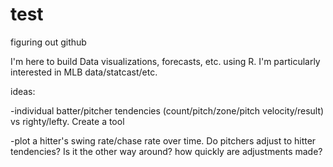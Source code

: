 # test
figuring out github

I'm here to build Data visualizations, forecasts, etc. using R. I'm particularly interested in MLB data/statcast/etc.

ideas:

-individual batter/pitcher tendencies (count/pitch/zone/pitch velocity/result) vs righty/lefty. Create a tool

-plot a hitter's swing rate/chase rate over time.  Do pitchers adjust to hitter tendencies? Is it the other way around? how quickly are adjustments made?


